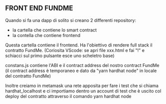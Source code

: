 ## FRONT END FUNDME
Quando si fa una dapp di solito si creano 2 differenti repository: 
- la cartella che contiene lo smart contract
- la contella che contiene frontend

Questa cartella contiene il frontend. Ha l'obiettivo di rendere full stack il contratto FundMe.
(Coriosita VScode: se apri file xxx.html e fai "!" e schiacci sul primo pulsante esce uno scheletro base)

constans.js contiene l'ABI e il contract address del nostro contract FundMe
(il contract address è temporaneo e dato da "yarn hardhat node" in locale del contratto FundMe)

Inoltre creiamo in metamask una rete apposita per fare i test che si chiama hardhat_localhost e ci importiamo dentro un account di test che è uscito col deploy del contratto attraverso il comando yarn hardhat node